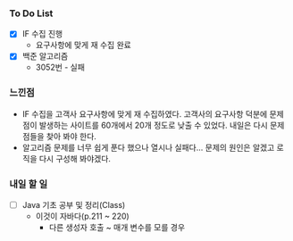 ### To Do List

- [x] IF 수집 진행
  - 요구사항에 맞게 재 수집 완료
- [x] 백준 알고리즘
  - 3052번 - 실패




### 느낀점

- IF 수집을 고객사 요구사항에 맞게 재 수집하였다. 고객사의 요구사항 덕분에 문제점이 발생하는 사이트를 60개에서 20개 정도로 낮출 수 있었다. 내일은 다시 문제점들을 찾아 봐야 한다.
- 알고리즘 문제를 너무 쉽게 푼다 했으나 열시나 실패다... 문제의 원인은 알겠고 로직을 다시 구성해 봐야겠다.




### 내일 할 일

- [ ] Java 기초 공부 및 정리(Class)
  - 이것이 자바다(p.211 ~ 220)
    - 다른 생성자 호출 ~ 매개 변수를 모를 경우
